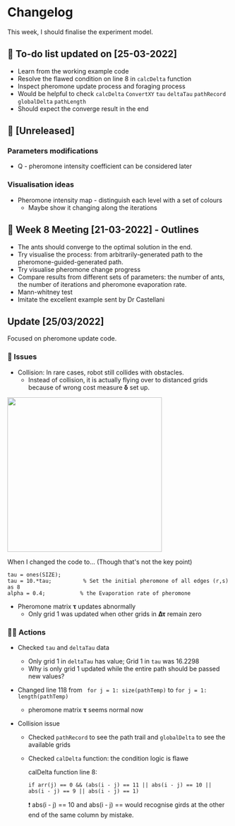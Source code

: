 # Changelog

This week, I should finalise the experiment model.

## 🔖 To-do list updated on [25-03-2022]

* Learn from the working example code
* Resolve the flawed condition on line 8 in ```calcDelta``` function
* Inspect pheromone update process and foraging process
* Would be helpful to check ```calcDelta``` ```ConvertXY``` ```tau``` ```deltaTau``` ```pathRecord``` ```globalDelta``` ```pathLength```
* Should expect the converge result in the end

## 📍 [Unreleased] 

### Parameters modifications

* Q - pheromone intensity coefficient can be considered later

### Visualisation ideas

* Pheromone intensity map - distinguish each level with a set of colours
  * Maybe show it changing along the iterations

## 📖 Week 8 Meeting [21-03-2022] - Outlines
  * The ants should converge to the optimal solution in the end.
  * Try visualise the process: from arbitrarily-generated path to the pheromone-guided-generated path.
  * Try visualise pheromone change progress
  * Compare results from different sets of parameters: the number of ants, the number of iterations and pheromone evaporation rate.
  * Mann-whitney test
  * Imitate the excellent example sent by Dr Castellani

## Update [25/03/2022]

Focused on pheromone update code.

### 🔴 Issues

* Collision: In rare cases, robot still collides with obstacles.
  * Instead of collision, it is actually flying over to distanced grids because of wrong cost measure **&delta;** set up.
 
<a href="url"><img src="https://user-images.githubusercontent.com/69563490/160194705-6838f900-4068-4630-9995-6adbf53dbacb.png"  height="350" width="350" ></a>

When I changed the code to... (Though that's not the key point)
```
tau = ones(SIZE);
tau = 10.*tau;          % Set the initial pheromone of all edges (r,s) as 8
alpha = 0.4;           % the Evaporation rate of pheromone
```

* Pheromone matrix **&tau;** updates abnormally
  * Only grid 1 was updated when other grids in **&Delta;&tau;** remain zero


### 👨‍🔧 Actions

* Checked ``` tau ``` and ``` deltaTau ``` data
  * Only grid 1 in ``` deltaTau ``` has value; Grid 1 in ``` tau ``` was 16.2298
  * Why is only grid 1 updated while the entire path should be passed new values?


* Changed line 118 from ``` for j = 1: size(pathTemp)``` to ``` for j = 1: length(pathTemp) ```
  * pheromone matrix **&tau;** seems normal now

* Collision issue
  * Checked ```pathRecord``` to see the path trail and ```globalDelta``` to see the available grids
  * Checked ```calDelta``` function: the condition logic is flawe
     
     calDelta function line 8:
     ```
     if arr(j) == 0 && (abs(i - j) == 11 || abs(i - j) == 10 || abs(i - j) == 9 || abs(i - j) == 1)
     ```
     ❗ abs(i - j) == 10 and abs(i - j) == would recognise girds at the other end of the same column by mistake.
